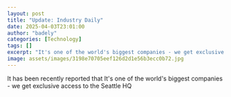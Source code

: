 ```yaml
---
layout: post
title: "Update: Industry Daily"
date: 2025-04-03T23:01:00
author: "badely"
categories: [Technology]
tags: []
excerpt: "It's one of the world's biggest companies - we get exclusive access to the Seattle HQ"
image: assets/images/3198e70705eef126d2d1e56b3ecc0b72.jpg
---
```


It has been recently reported that It's one of the world's biggest companies - we get exclusive access to the Seattle HQ

